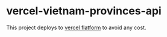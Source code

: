 # vercel-vietnam-provinces-api

This project deploys to [vercel flatform](https://vercel.com/) to avoid any cost.
